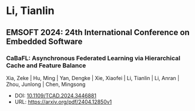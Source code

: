 # Li, Tianlin

## EMSOFT 2024: 24th International Conference on Embedded Software

### CaBaFL: Asynchronous Federated Learning via Hierarchical Cache and Feature Balance
Xia, Zeke | Hu, Ming | Yan, Dengke | Xie, Xiaofei | Li, Tianlin | Li, Anran | Zhou, Junlong | Chen, Mingsong
* DOI: [10.1109/TCAD.2024.3446881](https://doi.org/10.1109/TCAD.2024.3446881)
* URL: <https://arxiv.org/pdf/2404.12850v1>

